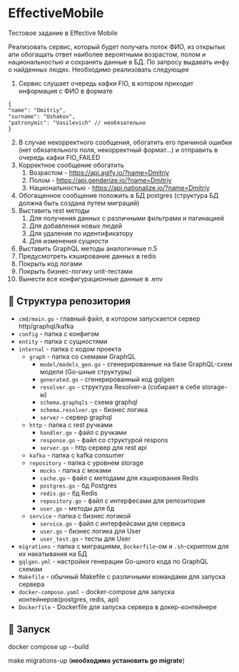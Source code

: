 # EffectiveMobile
Тестовое задание в Effective Mobile

Реализовать сервис, который будет получать поток ФИО, из открытых апи обогащать
ответ наиболее вероятными возрастом, полом и национальностью и сохранять данные в
БД. По запросу выдавать инфу о найденных людях. Необходимо реализовать следующее
1. Сервис слушает очередь кафки FIO, в котором приходит информация с ФИО в
формате
```
{
"name": "Dmitriy",
"surname": "Ushakov",
"patronymic": "Vasilevich" // необязательно
}
```
2. В случае некорректного сообщения, обогатить его причиной ошибки (нет
обязательного поля, некорректный формат...) и отправить в очередь кафки
FIO_FAILED
3. Корректное сообщение обогатить
    1. Возрастом - https://api.agify.io/?name=Dmitriy
    2. Полом - https://api.genderize.io/?name=Dmitriy
    3. Национальностью - https://api.nationalize.io/?name=Dmitriy
4. Обогащенное сообщение положить в БД postgres (структура БД должна быть создана
путем миграций)
5. Выставить rest методы
    1. Для получения данных с различными фильтрами и пагинацией
    2. Для добавления новых людей
    3. Для удаления по идентификатору
    4. Для изменения сущности
6. Выставить GraphQL методы аналогичные п.5
7. Предусмотреть кэширование данных в redis
8. Покрыть код логами
9. Покрыть бизнес-логику unit-тестами
10. Вынести все конфигурационные данные в .env


## :open_file_folder: Структура репозитория

- `cmd/main.go` - главный файл, в котором запускается сервер http/graphql/kafka
- `config` - папка с конфигом
- `entity` - папка с сущностями
- `internal` - папка с кодом проекта
    - `graph` - папка со схемами GraphQL
        - `model/models_gen.go` - сгенерированные на базе GraphQL-схем модели (Go-шные структуры)
        - `generated.go` - сгенерированный код gqlgen
        - `resolver.go` - структура Resolver-а (собирает в себе storage-ы)
        - `schema.graphqls` - схема graphql
        - `schema.resolver.go` - бизнес логика
        - `server` - сервер graphql
    - `http` - папка с rest ручками
        - `handler.go` - файл с ручками
        - `response.go` - файл со структурой respons
        - `server.go` - http сервер для rest api
    - `kafka` - папка с kafka consumer
    - `repository` - папка с уровнем storage
        - `mocks` - папка с моками
        - `cache.go` - файл с методами для кэширования Redis
        - `postgres.go` - бд Postgres
        - `redis.go` - бд Redis
        - `repository.go` - файл с интерфесами для репозитория
        - `user.go` - методы для бд
    - `service` - папка с бизнес логикой
        - `service.go` - файл с интерфейсами для сервиса
        - `user.go` - бизнес логика для User
        - `user_test.go` - тесты для User
- `migrations` - папка с миграциями, `Dockerfile`-ом и `.sh`-скриптом для их накатывания на БД
- `gqlgen.yml` - настройки генерации Go-шного кода по GraphQL схемам
- `Makefile` - обычный Makefile с различными командами для запуска сервера
- `docker-compose.yaml` - docker-compose для запуска контейнеров(postgres, redis, api)
- `Dockerfile` - Dockerfile для запуска сервера в докер-контейнере

## :hammer: Запуск

docker compose up --build

make migrations-up
(__необходимо установить go migrate__)
